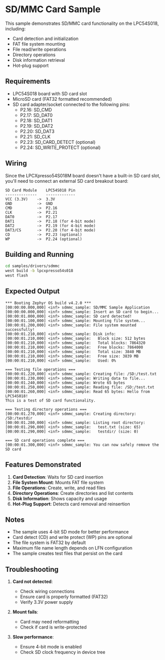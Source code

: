 # SD/MMC Card Sample

This sample demonstrates SD/MMC card functionality on the LPC54S018, including:
- Card detection and initialization
- FAT file system mounting
- File read/write operations
- Directory operations
- Disk information retrieval
- Hot-plug support

## Requirements

- LPC54S018 board with SD card slot
- MicroSD card (FAT32 formatted recommended)
- SD card adapter/socket connected to the following pins:
  - P2.16: SD_CMD
  - P2.17: SD_DAT0
  - P2.18: SD_DAT1
  - P2.19: SD_DAT2
  - P2.20: SD_DAT3
  - P2.21: SD_CLK
  - P2.23: SD_CARD_DETECT (optional)
  - P2.24: SD_WRITE_PROTECT (optional)

## Wiring

Since the LPCXpresso54S018M board doesn't have a built-in SD card slot, you'll need to connect an external SD card breakout board:

```
SD Card Module    LPC54S018 Pin
--------------    -------------
VCC (3.3V)    ->  3.3V
GND           ->  GND
CMD           ->  P2.16
CLK           ->  P2.21
DAT0          ->  P2.17
DAT1          ->  P2.18 (for 4-bit mode)
DAT2          ->  P2.19 (for 4-bit mode)
DAT3/CS       ->  P2.20 (for 4-bit mode)
CD            ->  P2.23 (optional)
WP            ->  P2.24 (optional)
```

## Building and Running

```bash
cd samples/drivers/sdmmc
west build -b lpcxpresso54s018
west flash
```

## Expected Output

```
*** Booting Zephyr OS build v4.2.0 ***
[00:00:00.000,000] <inf> sdmmc_sample: SD/MMC Sample Application
[00:00:00.000,000] <inf> sdmmc_sample: Insert an SD card to begin...
[00:00:01.000,000] <inf> sdmmc_sample: SD card detected!
[00:00:01.100,000] <inf> sdmmc_sample: Mounting file system...
[00:00:01.200,000] <inf> sdmmc_sample: File system mounted successfully!
[00:00:01.210,000] <inf> sdmmc_sample: Disk info:
[00:00:01.210,000] <inf> sdmmc_sample:   Block size: 512 bytes
[00:00:01.210,000] <inf> sdmmc_sample:   Total blocks: 7864320
[00:00:01.210,000] <inf> sdmmc_sample:   Free blocks: 7864000
[00:00:01.210,000] <inf> sdmmc_sample:   Total size: 3840 MB
[00:00:01.210,000] <inf> sdmmc_sample:   Free size: 3839 MB
[00:00:01.210,000] <inf> sdmmc_sample:   Used: 0%

=== Testing file operations ===
[00:00:01.220,000] <inf> sdmmc_sample: Creating file: /SD:/test.txt
[00:00:01.230,000] <inf> sdmmc_sample: Writing data to file...
[00:00:01.240,000] <inf> sdmmc_sample: Wrote 65 bytes
[00:00:01.250,000] <inf> sdmmc_sample: Reading file: /SD:/test.txt
[00:00:01.260,000] <inf> sdmmc_sample: Read 65 bytes: Hello from LPC54S018!
This is a test of SD card functionality.

=== Testing directory operations ===
[00:00:01.270,000] <inf> sdmmc_sample: Creating directory: /SD:/testdir
[00:00:01.280,000] <inf> sdmmc_sample: Listing root directory:
[00:00:01.290,000] <inf> sdmmc_sample:   test.txt (size: 65)
[00:00:01.290,000] <inf> sdmmc_sample:   testdir/ (size: 0)

=== SD card operations complete ===
[00:00:01.300,000] <inf> sdmmc_sample: You can now safely remove the SD card
```

## Features Demonstrated

1. **Card Detection**: Waits for SD card insertion
2. **File System Mount**: Mounts FAT file system
3. **File Operations**: Create, write, and read files
4. **Directory Operations**: Create directories and list contents
5. **Disk Information**: Shows capacity and usage
6. **Hot-Plug Support**: Detects card removal and reinsertion

## Notes

- The sample uses 4-bit SD mode for better performance
- Card detect (CD) and write protect (WP) pins are optional
- The file system is FAT32 by default
- Maximum file name length depends on LFN configuration
- The sample creates test files that persist on the card

## Troubleshooting

1. **Card not detected**: 
   - Check wiring connections
   - Ensure card is properly formatted (FAT32)
   - Verify 3.3V power supply

2. **Mount fails**:
   - Card may need reformatting
   - Check if card is write-protected

3. **Slow performance**:
   - Ensure 4-bit mode is enabled
   - Check SD clock frequency in device tree
